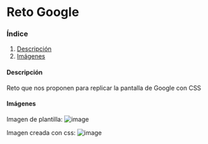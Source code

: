 # Reto Google

### Índice
1. [Descripción](#descripcion)
2. [Imágenes](#descripcion)
#### <div id="descripcion">Descripción 
Reto que nos proponen para replicar la pantalla de Google con CSS

####  <div id="imagenes" > Imágenes
Imagen de plantilla:
![image](https://user-images.githubusercontent.com/110055279/191790939-3aec3e3d-d326-40de-8d32-dcbfc0c131e0.png)

Imagen creada con css:
![image](https://user-images.githubusercontent.com/110055279/191790779-96ea1feb-c8a2-4cc3-bfa4-73a523d0cdff.png)
